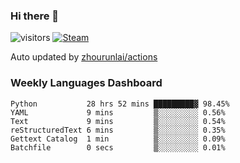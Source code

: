 ### Hi there 👋

![visitors](https://visitor-badge.glitch.me/badge?page_id=zhourunlai)
[![Steam](https://img.shields.io/badge/dynamic/json?label=Steam&query=%24.data.totalSubs&url=https%3A%2F%2Fapi.spencerwoo.com%2Fsubstats%2F%3Fsource%3DsteamGames%26queryKey%3D76561198285156854&suffix=%20Games&logo=steam&labelColor=134375&color=0b1a37&longCache=true)](http://steamcommunity.com/profiles/76561198285156854)

Auto updated by <a href="https://github.com/zhourunlai/zhourunlai/actions" target="_blank">zhourunlai/actions</a>

### Weekly Languages Dashboard

<!--PART:wakatime-->
```text
Python           28 hrs 52 mins █████████▓ 98.45%
YAML             9 mins         ▒░░░░░░░░░ 0.56%
Text             9 mins         ▒░░░░░░░░░ 0.54%
reStructuredText 6 mins         ▒░░░░░░░░░ 0.35%
Gettext Catalog  1 min          ▒░░░░░░░░░ 0.09%
Batchfile        0 secs         ▒░░░░░░░░░ 0.01%
```
<!--PART:wakatime-->
